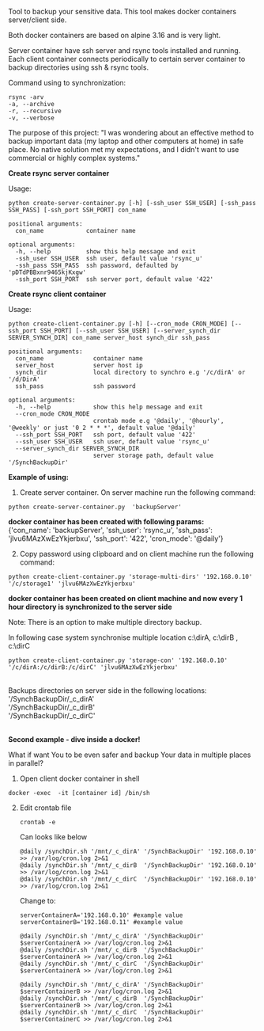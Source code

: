 Tool to backup your sensitive data.
This tool makes docker containers server/client side.

Both docker containers are based on alpine 3.16 and is very light.

Server container have ssh server and rsync tools installed and running.
Each client container connects periodically to certain server container to backup directories using ssh & rsync tools.<br />

Command using to synchronization: </br>

```
rsync -arv
-a, --archive  
-r, --recursive 
-v, --verbose   
 ```

The purpose of this project:
  "I was wondering about an effective method to backup important data (my laptop and other computers at home) in safe place. No native solution met my expectations, and I didn't want to use commercial or highly complex systems."
  
**Create rsync server container**

Usage: 
```
python create-server-container.py [-h] [-ssh_user SSH_USER] [-ssh_pass SSH_PASS] [-ssh_port SSH_PORT] con_name 
```

```
positional arguments:
  con_name            container name

optional arguments:
  -h, --help          show this help message and exit
  -ssh_user SSH_USER  ssh user, default value 'rsync_u'
  -ssh_pass SSH_PASS  ssh password, defaulted by 'pDTdPBBxnr9465kjKxgw'
  -ssh_port SSH_PORT  ssh server port, default value '422'
```

**Create rsync client container**

Usage: 
```
python create-client-container.py [-h] [--cron_mode CRON_MODE] [--ssh_port SSH_PORT] [--ssh_user SSH_USER] [--server_synch_dir SERVER_SYNCH_DIR] con_name server_host synch_dir ssh_pass
```

```
positional arguments:
  con_name              container name
  server_host           server host ip
  synch_dir             local directory to synchro e.g '/c/dirA' or '/d/DirA'
  ssh_pass              ssh password

optional arguments:
  -h, --help            show this help message and exit
  --cron_mode CRON_MODE
                        crontab mode e.g '@daily', '@hourly', '@weekly' or just '0 2 * * *', default value '@daily'
  --ssh_port SSH_PORT   ssh port, default value '422'
  --ssh_user SSH_USER   ssh user, default value 'rsync_u'
  --server_synch_dir SERVER_SYNCH_DIR
                        server storage path, default value '/SynchBackupDir'
 ``` 

**Example of using:**

1. Create server container. On server machine run the following command:

  ```
  python create-server-container.py  'backupServer'  
  ```

  **docker container has been created with following params:  <br />**
    {'con_name': 'backupServer', 'ssh_user': 'rsync_u', 'ssh_pass': 'jlvu6MAzXwEzYkjerbxu', 'ssh_port': '422', 'cron_mode': '@daily'}  <br />
    
2. Copy password using clipboard and on client machine run the following command:<br />
  
  ```
  python create-client-container.py 'storage-multi-dirs' '192.168.0.10' '/c/storage1' 'jlvu6MAzXwEzYkjerbxu'
  ```
  
  **docker container has been created on client machine and now every 1 hour directory is synchronized to the server side**

Note: There is an option to make multiple directory backup. </br>

  In following case system synchronise multiple location c:\dirA, c:\dirB , c:\dirC  <br />

  ```
  python create-client-container.py 'storage-con' '192.168.0.10' '/c/dirA:/c/dirB:/c/dirC' 'jlvu6MAzXwEzYkjerbxu' 
  ```
</br>
 Backups directories on server side in the following locations: </br>
      '/SynchBackupDir/_c_dirA'  </br>
      '/SynchBackupDir/_c_dirB'  </br>
      '/SynchBackupDir/_c_dirC'  </br>
 </br>

**Second example - dive inside a docker!**

What if want You to be even safer and backup Your data in multiple places in parallel? </br>

1. Open client docker container in shell
  ```
  docker -exec  -it [container id] /bin/sh
  ```

2. Edit crontab file 
      ```
      crontab -e
      ```

    Can looks like below

      ```
      @daily /synchDir.sh '/mnt/_c_dirA' '/SynchBackupDir' '192.168.0.10' >> /var/log/cron.log 2>&1 
      @daily /synchDir.sh '/mnt/_c_dirB  '/SynchBackupDir' '192.168.0.10' >> /var/log/cron.log 2>&1
      @daily /synchDir.sh '/mnt/_c_dirC  '/SynchBackupDir' '192.168.0.10' >> /var/log/cron.log 2>&1
      ```
     Change to: 
    
     ```
     serverContainerA='192.168.0.10' #example value
     serverContainerB='192.168.0.11' #example value

     @daily /synchDir.sh '/mnt/_c_dirA' '/SynchBackupDir' $serverContainerA >> /var/log/cron.log 2>&1 
     @daily /synchDir.sh '/mnt/_c_dirB  '/SynchBackupDir' $serverContainerA >> /var/log/cron.log 2>&1
     @daily /synchDir.sh '/mnt/_c_dirC  '/SynchBackupDir' $serverContainerA >> /var/log/cron.log 2>&1
     
     @daily /synchDir.sh '/mnt/_c_dirA' '/SynchBackupDir' $serverContainerB >> /var/log/cron.log 2>&1 
     @daily /synchDir.sh '/mnt/_c_dirB  '/SynchBackupDir' $serverContainerB >> /var/log/cron.log 2>&1
     @daily /synchDir.sh '/mnt/_c_dirC  '/SynchBackupDir' $serverContainerC >> /var/log/cron.log 2>&1
    ```
